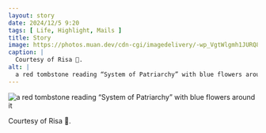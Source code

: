 ```yaml
---
layout: story
date: 2024/12/5 9:20
tags: [ Life, Highlight, Mails ]
title: Story
image: https://photos.muan.dev/cdn-cgi/imagedelivery/-wp_VgtWlgmh1JURQ8t1mg/f2387a50-9640-48ae-2a40-3c85beedad00/public
caption: |
  Courtesy of Risa 🥰.
alt: |
  a red tombstone reading “System of Patriarchy” with blue flowers around it
---
```



![a red tombstone reading “System of Patriarchy” with blue flowers around it](https://photos.muan.dev/cdn-cgi/imagedelivery/-wp_VgtWlgmh1JURQ8t1mg/f2387a50-9640-48ae-2a40-3c85beedad00/public)

Courtesy of Risa 🥰.
